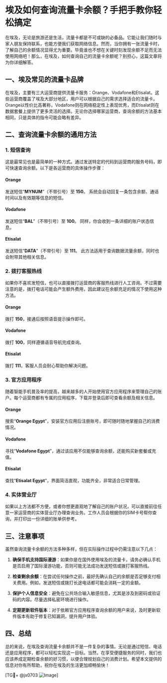 # 埃及如何查询流量卡余额？手把手教你轻松搞定

在埃及，无论是旅游还是生活，流量卡都是不可或缺的必备品。它能让我们随时与家人朋友保持联系，也能方便我们获取网络信息。然而，当你拥有一张流量卡时，了解自己的余额情况显得尤为重要。毕竟谁也不想在关键时刻发现余额不足而无法使用网络吧！那么，在埃及，如何查询自己的流量卡余额呢？别担心，这篇文章将为你详细解答。

## 一、埃及常见的流量卡品牌

在埃及，主要有三大运营商提供流量卡服务：Orange、Vodafone和Etisalat。这些运营商覆盖了埃及大部分地区，用户可以根据自己的需求选择适合的流量卡。Orange以性价比高著称，Vodafone则在网络稳定性上表现优秀，而Etisalat则在数据套餐上提供了更多灵活的选择。无论你选择哪家运营商，查询余额的方法基本相同，只是具体的指令可能会略有差异。

## 二、查询流量卡余额的通用方法

### 1. 短信查询

这是最常见也是最简单的一种方式。通过发送特定的代码到运营商的服务号码，即可快速查询余额。以下是各运营商的具体操作步骤：

#### Orange
发送短信“**MYNUM**”（不带引号）至 **150**。
系统会自动回复一条包含余额、通话时间以及有效期等信息的短信。

#### Vodafone
发送短信“**BAL**”（不带引号）至 **100**。
同样，你会收到一条详细的账户状态信息。

#### Etisalat
发送短信“**DATA**”（不带引号）至 **111**。
此方法适用于查询数据流量余额，同时也会附带其他相关信息。

### 2. 拨打客服热线

如果你不喜欢发短信，也可以直接拨打运营商的客服热线进行人工咨询。不过需要注意的是，拨打电话可能会产生额外费用，因此建议在余额充足的情况下使用这种方法。

#### Orange
拨打 **150**，接通后按照语音提示操作即可。

#### Vodafone
拨打 **100**，同样遵循语音导航完成查询。

#### Etisalat
拨打 **111**，客服人员会耐心帮助你解决问题。

### 3. 官方应用程序

随着智能手机普及率的提高，越来越多的人开始使用官方应用程序来管理自己的账户。每个运营商都有专属的应用程序，下载并登录后即可查看余额及相关信息。

#### Orange
搜索“**Orange Egypt**”，安装官方应用后注册账号，即可随时随地掌握自己的消费情况。

#### Vodafone
寻找“**Vodafone Egypt**”，通过该应用不仅能够查询余额，还能购买新套餐或充值。

#### Etisalat
查找“**Etisalat Egypt**”，界面简洁直观，功能齐全，非常适合日常管理。

### 4. 实体营业厅

如果以上方法都不方便，或者你想更直观地了解自己的账户状况，可以直接前往任意一家运营商的实体营业厅办理查询业务。工作人员会根据你的SIM卡号帮你查询，并打印出一份详细的账单供参考。

## 三、注意事项

虽然查询流量卡余额的方法多种多样，但在实际操作过程中仍需注意以下几点：

1. **确保手机支持国际漫游**：如果你是在国外使用埃及的流量卡，请务必确认手机是否启用了国际漫游功能，否则可能无法成功发送短信或拨打客服热线。
   
2. **检查剩余余额**：在尝试任何操作之前，最好先确认自己的余额是否足够支付相关费用。例如，发送短信或拨打长途电话都可能会消耗一定的金额。

3. **保护个人信息安全**：避免在公共场合输入敏感信息，尤其是涉及到密码或验证码的内容。尽量选择私密环境进行操作。

4. **定期更新软件版本**：对于依赖官方应用程序查询余额的用户来说，及时更新软件版本有助于修复已知漏洞，提升用户体验。

## 四、总结

总的来说，在埃及查询流量卡余额并不是一件复杂的事情。无论是通过短信、电话还是应用程序，都可以轻松实现这一目标。当然，在享受便捷服务的同时，我们也应该养成定期检查余额的好习惯，以便合理规划自己的消费计划。希望本文提供的信息对你有所帮助，祝你在埃及的生活更加顺畅愉快！

[TG💪+ @jx0703 ![Image](https://github.com/user-attachments/assets/dbca1d08-cadb-493c-b0ec-ad6f7a83f270)]